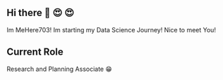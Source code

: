 ## Hi there 👋 :heart_eyes: 😍
Im MeHere703! Im starting my Data Science Journey! Nice to meet You!

## Current Role
Research and Planning Associate 😁

<!--
**MeHere703/MeHere703** is a ✨ _special_ ✨ repository because its `README.md` (this file) appears on your GitHub profile.

Here are some ideas to get you started:

- 🔭 I’m currently working on ...
- 🌱 I’m currently learning ...
- 👯 I’m looking to collaborate on ...
- 🤔 I’m looking for help with ...
- 💬 Ask me about ...
- 📫 How to reach me: ...
- 😄 Pronouns: ...
- ⚡ Fun fact: ...
-->
